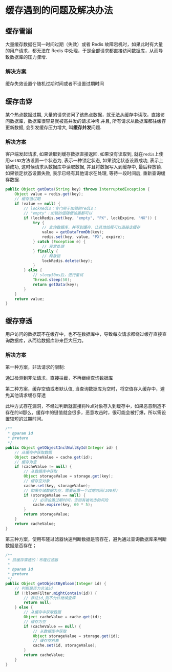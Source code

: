 # 缓存遇到的问题及解决办法

## 缓存雪崩

大量缓存数据在同一时间过期（失效）或者 Redis 故障宕机时，如果此时有大量的用户请求，都无法在 Redis 中处理，于是全部请求都直接访问数据库，从而导致数据库的压力骤增.

### 解决方案

缓存失效设置个随机过期时间或者不设置过期时间

## 缓存击穿

某个热点数据过期, 大量的请求访问了该热点数据，就无法从缓存中读取，直接访问数据库，数据库很容易就被高并发的请求冲垮.并且, 所有请求从数据库都往缓存更新数据, 会引发缓存压力增大, 叫**缓存并发**问题.

### 解决方案

客户端发起请求, 如果读取到缓存数据直接返回. 如果没有读取到, 就在`redis`上使用`setNX`方法设置一个状态为, 表示一种锁定状态, 如果锁定状态设置成功, 表示上锁成功, 这时候请求从数据库中读取数据, 并且将数据写入到缓存中, 最后释放锁. 如果锁定状态设置失败, 表示已经有其他请求在处理, 等待一段时间后, 重新查询缓存数据.

```java
public Object getData(String key) throws InterruptedException {
    Object value = redis.get(key);
    // 缓存值过期
    if (value == null) {
        // lockRedis：专门用于加锁的redis；
        // "empty"：加锁的值随便设置都可以
        if (lockRedis.set(key, "empty", "PX", lockExpire, "NX")) {
            try {
                // 查询数据库，并写到缓存，让其他线程可以直接走缓存
                value = getDataFromDb(key);
                redis.set(key, value, "PX", expire);
            } catch (Exception e) {
                // 异常处理
            } finally {
                // 释放锁
                lockRedis.delete(key);
            }
        } else {
            // sleep50ms后，进行重试
            Thread.sleep(50);
            return getData(key);
        }
    }
    return value;
}
```


## 缓存穿透

用户访问的数据既不在缓存中，也不在数据库中，导致每次请求都绕过缓存直接查询数据库，从而给数据库带来巨大压力。

### 解决方案

第一种方案，非法请求的限制:

通过检测到非法请求，直接拦截，不再继续查询数据库

第二种方案，缓存空值或者默认值, 当查询数据库为空时，将空值存入缓存中，避免其他请求缓存穿透

此种方式存在漏洞，不经过判断就直接将Null对象存入到缓存中，如果恶意制造不存在的id那么，缓存中的键值就会很多，恶意攻击时，很可能会被打爆，所以需设置较短的过期时间。


```java
/**
 * @param id
 * @return
 */
public Object getObjectInclNullById(Integer id) {
    // 从缓存中获取数据
    Object cacheValue = cache.get(id);
    // 缓存为空
    if (cacheValue != null) {
        // 从数据库中获取
        Object storageValue = storage.get(key);
        // 缓存空对象
        cache.set(key, storageValue);
        // 如果存储数据为空，需要设置一个过期时间(300秒)
        if (storageValue == null) {
            // 必须设置过期时间，否则有被攻击的风险
            cache.expire(key, 60 * 5);
        }
        return storageValue;
    }
    return cacheValue;
}
```

第三种方案，使用布隆过滤器快速判断数据是否存在，避免通过查询数据库来判断数据是否存在；

```java
/**
 * 防缓存穿透的：布隆过滤器
 *
 * @param id
 * @return
 */
public Object getObjectByBloom(Integer id) {
    // 判断是否为合法id
    if (!bloomFilter.mightContain(id)) {
        // 非法id,则不允许继续查库
        return null;
    } else {
        // 从缓存中获取数据
        Object cacheValue = cache.get(id);
        // 缓存为空
        if (cacheValue == null) {
            // 从数据库中获取
            Object storageValue = storage.get(id);
            // 缓存空对象
            cache.set(id, storageValue);
        }
        return cacheValue;
    }
}
```
